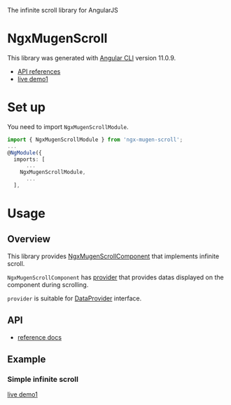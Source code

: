 The infinite scroll library for AngularJS

# NgxMugenScroll

This library was generated with [Angular CLI](https://github.com/angular/angular-cli) version 11.0.9.

- [API references](https://suzuito.github.io/ngx-mugen-scroll/)
- [live demo1](https://stackblitz.com/edit/angular-ivy-fuk6jc)

# Set up

You need to import `NgxMugenScrollModule`.

```typescript
import { NgxMugenScrollModule } from 'ngx-mugen-scroll';
...
@NgModule({
  imports: [
      ...
    NgxMugenScrollModule,
      ...
  ],
```

# Usage

## Overview

This library provides [NgxMugenScrollComponent](https://suzuito.github.io/ngx-mugen-scroll/components/NgxMugenScrollComponent.html) that implements infinite scroll.

`NgxMugenScrollComponent` has [provider](https://suzuito.github.io/ngx-mugen-scroll/components/NgxMugenScrollComponent.html#provider) that provides datas displayed on the component during scrolling.

`provider` is suitable for [DataProvider](https://suzuito.github.io/ngx-mugen-scroll/interfaces/DataProvider.html) interface.

## API

- [reference docs](https://suzuito.github.io/ngx-mugen-scroll)

## Example

### Simple infinite scroll

[live demo1](https://stackblitz.com/edit/angular-ivy-fuk6jc)